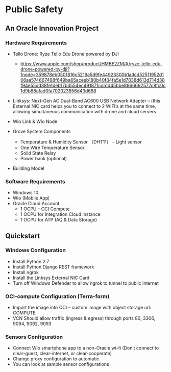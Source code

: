 # Public Safety
## An Oracle Innovation Project


### Hardware Requirements
- Tello Drone: Ryze Tello Edu Drone powered by DJI 
  - https://www.apple.com/shop/product/HMBE2ZM/A/ryze-tello-edu-drone-powered-by-dji?fnode=359878eb0501816c5219a5d9fe44923300b1adcd52511952d106aa574667498f649ba65aceeb180b40f34fa5e1d7838d613d714d38f94e55dd38fe1deb17bd554ec491871cda1d45bbe8866692577c8fc0c1d9b88afad0fa702023856d43d688
  
- Linksys: Next-Gen AC Dual-Band AC600 USB Network Adapter 
  – (this External NIC card helps you to connect to 2 WIFI’s at the same time, allowing simultaneous communication with drone and cloud servers
- Wio Link & Wio Node
- Grove System Components
  - Temperature & Humidity Sensor （DHT11）
  – Light sensor
  - One Wire Temperature Sensor
  - Solid State Relay
  - Power bank (optional) 
- Building Model

### Software Requirements
- Windows 10
- Wio (Mobile App)
- Oracle Cloud Account
  - 1 OCPU – OCI Compute
  - 1 OCPU for Integration Cloud Instance
  - 1 OCPU for ATP (AQ & Data Storage)

## Quickstart
### Windows Configuration
- Install Python 2.7
- Install Python Django REST framework
- Install ngrok
- Install the Linksys External NIC Card
- Turn off Windows Defender to allow ngrok to tunnel to public internet

### OCI-compute Configuration (Terra-form)
- Import the image into OCI 
  – custom image with object storage url: COMPUTE
- VCN Should allow traffic (ingress & egress) through ports 80, 3306, 9094, 9092, 9093

### Sensors Configuration
- Connect Wio smartphone app to a non-Oracle wi-fi (Don’t connect to clear-guest, clear-internet, or clear-cooperate)
- Change proxy configuration to automatic
- You can look at sample sensor configurations





